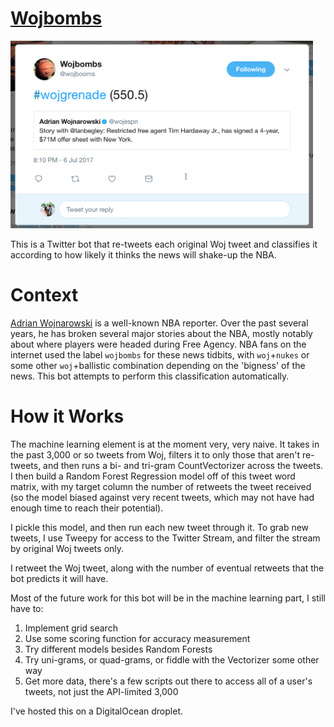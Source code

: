 [Wojbombs](https://www.twitter.com/wojbooms)
========

<a href="url"><img src="preview.png" height="300"></a>

This is a Twitter bot that re-tweets each original Woj tweet and classifies it according to how likely it thinks the news will shake-up the NBA.

Context
=======

[Adrian Wojnarowski](http://www.twitter.com/wojespn) is a well-known NBA reporter. Over the past several years, he has broken several major stories about the NBA, mostly notably about where players were headed during Free Agency. NBA fans on the internet used the label `wojbombs` for these news tidbits, with `woj`+`nukes` or some other `woj`+ballistic combination depending on the 'bigness' of the news. This bot attempts to perform this classification automatically.

How it Works
============

The machine learning element is at the moment very, very naive. It takes in the past 3,000 or so tweets from Woj, filters it to only those that aren't re-tweets, and then runs a bi- and tri-gram CountVectorizer across the tweets. I then build a Random Forest Regression model off of this tweet word matrix, with my target column the number of retweets the tweet received (so the model biased against very recent tweets, which may not have had enough time to reach their potential). 

I pickle this model, and then run each new tweet through it. To grab new tweets, I use Tweepy for access to the Twitter Stream, and filter the stream by original Woj tweets only.

I retweet the Woj tweet, along with the number of eventual retweets that the bot predicts it will have.

Most of the future work for this bot will be in the machine learning part, I still have to:
1. Implement grid search
2. Use some scoring function for accuracy measurement
3. Try different models besides Random Forests
4. Try uni-grams, or quad-grams, or fiddle with the Vectorizer some other way
5. Get more data, there's a few scripts out there to access all of a user's tweets, not just the API-limited 3,000

I've hosted this on a DigitalOcean droplet.